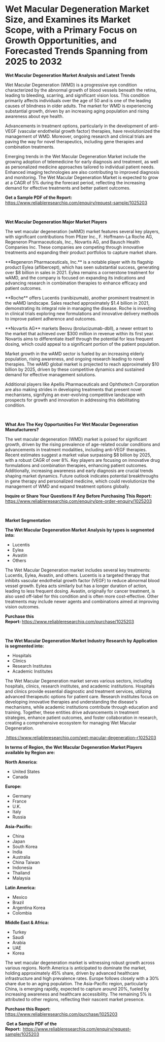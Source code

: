 <p><h1>Wet Macular Degeneration Market Size, and Examines its Market Scope, with a Primary Focus on Growth Opportunities, and Forecasted Trends Spanning from 2025 to 2032</h1></p><p><strong>Wet Macular Degeneration Market Analysis and Latest Trends</strong></p>
<p><p>Wet Macular Degeneration (WMD) is a progressive eye condition characterized by the abnormal growth of blood vessels beneath the retina, leading to bleeding, scarring, and significant vision loss. This condition primarily affects individuals over the age of 50 and is one of the leading causes of blindness in older adults. The market for WMD is experiencing substantial growth, driven by an increasing aging population and rising awareness about eye health. </p><p>Advancements in treatment options, particularly in the development of anti-VEGF (vascular endothelial growth factor) therapies, have revolutionized the management of WMD. Moreover, ongoing research and clinical trials are paving the way for novel therapeutics, including gene therapies and combination treatments. </p><p>Emerging trends in the Wet Macular Degeneration Market include the growing adoption of telemedicine for early diagnosis and treatment, as well as personalized medicine approaches tailored to individual patient needs. Enhanced imaging technologies are also contributing to improved diagnosis and monitoring. The Wet Macular Degeneration Market is expected to grow at a CAGR of 5% during the forecast period, reflecting the increasing demand for effective treatments and better patient outcomes.</p></p>
<p><strong>Get a Sample PDF of the Report:&nbsp;</strong> <a href="https://www.reliableresearchiq.com/enquiry/request-sample/1025203?utm_campaign=3509&utm_medium=2&utm_source=Github&utm_content=ia&utm_term=18042025&utm_id=wet-macular-degeneration">https://www.reliableresearchiq.com/enquiry/request-sample/1025203</a></p>
<p>&nbsp;</p>
<p><strong>Wet Macular Degeneration Major Market Players</strong></p>
<p><p>The wet macular degeneration (wAMD) market features several key players, with significant contributions from Pfizer Inc., F. Hoffmann-La Roche AG, Regeneron Pharmaceuticals, Inc., Novartis AG, and Bausch Health Companies Inc. These companies are competing through innovative treatments and expanding their product portfolios to capture market share.</p><p>**Regeneron Pharmaceuticals, Inc.** is a notable player with its flagship product Eylea (aflibercept), which has seen substantial success, generating over $8 billion in sales in 2021. Eylea remains a cornerstone treatment for wAMD, and the company is focused on expanding its indications and advancing research in combination therapies to enhance efficacy and patient outcomes.</p><p>**Roche** offers Lucentis (ranibizumab), another prominent treatment in the wAMD landscape. Sales reached approximately $1.4 billion in 2021, demonstrating its integral role in managing the disease. Roche is investing in clinical trials exploring new formulations and innovative delivery methods to improve patient adherence and outcomes.</p><p>**Novartis AG** markets Beovu (brolucizumab-dbll), a newer entrant to the market that achieved over $300 million in revenue within its first year. Novartis aims to differentiate itself through the potential for less frequent dosing, which could appeal to a significant portion of the patient population.</p><p>Market growth in the wAMD sector is fueled by an increasing elderly population, rising awareness, and ongoing research leading to novel therapies. The wAMD global market is projected to reach approximately $10 billion by 2025, driven by these competitive dynamics and sustained demand for effective management solutions.</p><p>Additional players like Apellis Pharmaceuticals and Ophthotech Corporation are also making strides in developing treatments that present novel mechanisms, signifying an ever-evolving competitive landscape with prospects for growth and innovation in addressing this debilitating condition.</p></p>
<p>&nbsp;</p>
<p><strong>What Are The Key Opportunities For Wet Macular Degeneration Manufacturers?</strong></p>
<p><p>The wet macular degeneration (WMD) market is poised for significant growth, driven by the rising prevalence of age-related ocular conditions and advancements in treatment modalities, including anti-VEGF therapies. Recent estimates suggest a market value surpassing $8 billion by 2025, with a robust CAGR of over 8%. Key players are focusing on innovative drug formulations and combination therapies, enhancing patient outcomes. Additionally, increasing awareness and early diagnosis are crucial trends shaping market dynamics. Future outlook indicates potential breakthroughs in gene therapy and personalized medicine, which could revolutionize the management of WMD and expand treatment options globally.</p></p>
<p><strong>Inquire or Share Your Questions If Any Before Purchasing This Report:</strong> <a href="https://www.reliableresearchiq.com/enquiry/pre-order-enquiry/1025203?utm_campaign=3509&utm_medium=2&utm_source=Github&utm_content=ia&utm_term=18042025&utm_id=wet-macular-degeneration">https://www.reliableresearchiq.com/enquiry/pre-order-enquiry/1025203</a></p>
<p>&nbsp;</p>
<p><strong>Market Segmentation</strong></p>
<p><strong>The Wet Macular Degeneration Market Analysis by types is segmented into:</strong></p>
<p><ul><li>Lucentis</li><li>Eylea</li><li>Avastin</li><li>Others</li></ul></p>
<p><p>The Wet Macular Degeneration market includes several key treatments: Lucentis, Eylea, Avastin, and others. Lucentis is a targeted therapy that inhibits vascular endothelial growth factor (VEGF) to reduce abnormal blood vessel growth. Eylea acts similarly but has a longer duration of action, leading to less frequent dosing. Avastin, originally for cancer treatment, is also used off-label for this condition and is often more cost-effective. Other treatments may include newer agents and combinations aimed at improving vision outcomes.</p></p>
<p><strong>Purchase this Report:&nbsp;</strong><a href="https://www.reliableresearchiq.com/purchase/1025203?utm_campaign=3509&utm_medium=2&utm_source=Github&utm_content=ia&utm_term=18042025&utm_id=wet-macular-degeneration">https://www.reliableresearchiq.com/purchase/1025203</a></p>
<p>&nbsp;</p>
<p><strong>The Wet Macular Degeneration Market Industry Research by Application is segmented into:</strong></p>
<p><ul><li>Hospitals</li><li>Clinics</li><li>Research Institutes</li><li>Academic Institutes</li></ul></p>
<p><p>The Wet Macular Degeneration market serves various sectors, including hospitals, clinics, research institutes, and academic institutions. Hospitals and clinics provide essential diagnostic and treatment services, utilizing advanced therapeutic options for patient care. Research institutes focus on developing innovative therapies and understanding the disease's mechanisms, while academic institutions contribute through education and training. Together, these entities drive advancements in treatment strategies, enhance patient outcomes, and foster collaboration in research, creating a comprehensive ecosystem for managing Wet Macular Degeneration.</p></p>
<p><a href="https://www.reliableresearchiq.com/wet-macular-degeneration-r1025203?utm_campaign=3509&utm_medium=2&utm_source=Github&utm_content=ia&utm_term=18042025&utm_id=wet-macular-degeneration">&nbsp;https://www.reliableresearchiq.com/wet-macular-degeneration-r1025203</a></p>
<p><strong>In terms of Region, the Wet Macular Degeneration Market Players available by Region are:</strong></p>
<p>
    <p> <strong> North America: </strong>
        <ul>
            <li>United States</li>
            <li>Canada</li>
        </ul>
        </p> 
    <p> <strong> Europe: </strong>
        <ul>
            <li>Germany</li>
            <li>France</li>
            <li>U.K.</li>
            <li>Italy</li>
            <li>Russia</li>
        </ul>
        </p> 
    <p> <strong> Asia-Pacific: </strong>
        <ul>
            <li>China</li>
            <li>Japan</li>
            <li>South Korea</li>
            <li>India</li>
            <li>Australia</li>
            <li>China Taiwan</li>
            <li>Indonesia</li>
            <li>Thailand</li>
            <li>Malaysia</li>
        </ul>
        </p> 
    <p> <strong> Latin America: </strong>
        <ul>
            <li>Mexico</li>
            <li>Brazil</li>
            <li>Argentina Korea</li>
            <li>Colombia</li>
        </ul>
        </p> 
    <p> <strong> Middle East & Africa: </strong>
        <ul>
            <li>Turkey</li>
            <li>Saudi</li>
            <li>Arabia</li>
            <li>UAE</li>
            <li>Korea</li>
        </ul>
    </p>
    </p>
<p><p>The wet macular degeneration market is witnessing robust growth across various regions. North America is anticipated to dominate the market, holding approximately 45% share, driven by advanced healthcare infrastructure and high prevalence rates. Europe follows closely with a 30% share due to an aging population. The Asia-Pacific region, particularly China, is emerging rapidly, expected to capture around 20%, fueled by increasing awareness and healthcare accessibility. The remaining 5% is attributed to other regions, reflecting their nascent market presence.</p></p>
<p><strong>Purchase this Report: </strong><a href="https://www.reliableresearchiq.com/purchase/1025203?utm_campaign=3509&utm_medium=2&utm_source=Github&utm_content=ia&utm_term=18042025&utm_id=wet-macular-degeneration">https://www.reliableresearchiq.com/purchase/1025203</a></p>
<p>&nbsp;<strong>Get a Sample PDF of the Report:&nbsp;&nbsp;</strong><a href="https://www.reliableresearchiq.com/enquiry/request-sample/1025203?utm_campaign=3509&utm_medium=2&utm_source=Github&utm_content=ia&utm_term=18042025&utm_id=wet-macular-degeneration">https://www.reliableresearchiq.com/enquiry/request-sample/1025203</a></p>
<p><strong></strong></p>
<p><p></p><p></p><p></p></p>